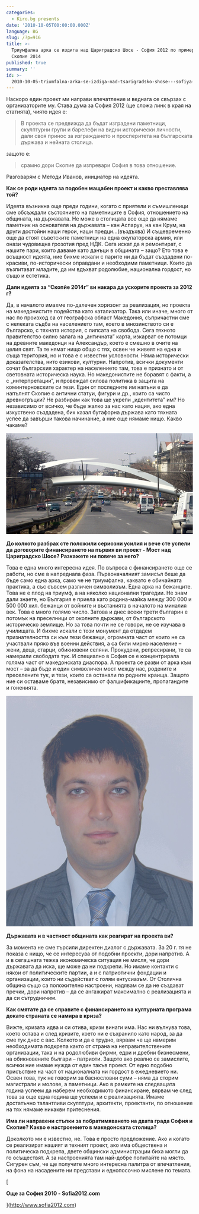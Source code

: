 ```yaml
---
categories:
  - Kiro.bg presents
date: '2010-10-05T00:00:00.000Z'
language: BG
slug: /?p=916
title: >-
  Триумфална арка се издига над Цариградско Шосе - София 2012 по примера на
  Скопие 2014
published: true
summary: ''
id: >-
  2010-10-05-triumfalna-arka-se-izdiga-nad-tsarigradsko-shose---sofiya-2012-po-primera-na-skopie-2014
---
```


Наскоро един проект ми направи впечатление и веднага се свързах с организаторите му. Става дума за София 2012 (ще сложа линк в края на статията), чиято идея е:

> В проекта се предвижда да бъдат изградени паметници, скулптурни групи и барелефи на видни исторически личности, дали своя принос за изграждането и просперитета на българската държава и нейната столица.

защото е:

> срамно дори Скопие да изпревари София в това отношение.


Разговарям с Методи Иванов, инициатор на идеята. 

**Как се роди идеята за подобен мащабен проект и какво преставлява той?**

 Идеята възникна още преди години, когато с приятели и съмишленици сме обсъждали състоянието на паметниците в София, отношението на общината, на държавата. Не може в столицата все още да нямаме паметник на основателя на държавата – кан Аспарух, на кан Крум, на други достойни наши герои, наши предци...(въздъхва) И същевременно още да стоят съветските паметници на една окупаторска армия, или онази чудовищна грозотия пред НДК. Сега искат да я ремонтират, с нашите пари, които даваме като данъци в общината – защо? Ето това е всъщност идеята, ние бихме искали с парите ни да бъдат създадени по-красиви, по-исторически оправдани и необходими паметници. Които да възпитават младите, да им вдъхват родолюбие, национална гордост, но също и естетика. 

**Дали идеята за “Скопйе 2014г” ви накара да ускорите проекта за 2012 г?**

 Да, в началото имахме по-далечен хоризонт за реализация, но проекта на македонистите подейства като катализатор. Така или иначе, много от нас по произход са от географска област Македония, съпричастни сме с нелеката съдба на населението там, което в мнозинството си е българско, с тяхната история, с липсата на свобода. Сега тяхното правителство силно залага на „античната” карта, изкарват се потомци на древните македонци на Александър, което е смешно в очите на целия свят. Та те нямат нищо общо с тях, освен че живеят на една и съща територия, но и това е с известни условности. Няма исторически доказателства, нито езикови, културни. Напротив, всички документи сочат българския характер на населението там, това е признато и от световната историческа наука. Но македонистите не боравят с факти, а с „интерпретации”, и провеждат силова политика в защита на коминтерновските си тези. Един от последните им напъни е да напълнят Скопие с антични статуи, фигури и др., които са чисто древногръцки? Не разбирам как това ще укрепи „идентитета” им? Но независимо от всичко, че бъде жалко за нас като нация, ако една изкуствено създадена, бих казал бутафорна държава като тяхната успее да завърши такова начинание, а ние още нямаме нищо. Какво чакаме?

![Проект за триумфална арка над Цариградско шосе](https://raw.githubusercontent.com/kirilchristov/blog_images/main/2010/10/arca_most.jpg)

**До колкото разбрах сте положили сериозни усилия и вече сте успели да договорите финансирането на първия ви проект - Мост над Цариградско Шосе? Разкажете ни повече за него?**

 Това е една много интересна идея. По въпроса с финансирането още се работи, но сме в напреднала фаза. Първоначалният замисъл беше да бъде само една арка, само че не триумфална, каквато е обичайната практика, а със съвсем различен символизъм. Една арка на бежанците. Това не е плод на триумф, а на няколко национални трагедии. Не знам дали знаете, но България е приела като родина-майка между 300 000 и 500 000 хил. бежанци от войните и въстанията в началото на миналия век. Това е много голямо число. Затова и днес всеки трети българин е потомък на преселници от околните държави, от българското историческо землище. Но за това почти не се говори, не се изучава в училищата. И бихме искали с този монумент да отдадем признателността си към тези бежанци, огромната част от които не са участвали пряко във военни действия, а са били мирно население – жени, деца, старци, обикновени селяни. Прокудени, репресирани, те са намерили свободата тук. И специално в София се е концентрирала голяма част от македонската диаспора. А проекта се разви от арка към мост – за да бъде и един символичен мост между нас, родените и преселените тук, и тези, които са останали по родните краища. Защото ние си оставаме братя, независимо от фалшификациите, пропагандите и гоненията.

![Методи Иванов - инициатор на идеята](https://raw.githubusercontent.com/kirilchristov/blog_images/main/2010/10/photo2012.jpg)

**Държавата и в частност общината как реагират на проекта ви?**

 За момента не сме търсили директен диалог с държавата. За 20 г. тя не показа с нищо, че се интересува от подобни проекти, дори напротив. А и в сегашната тежка икономическа ситуация не мисля, че дори държавата да иска, ще може да ни подкрепи. Но имаме контакти с някои от политическите партии, а и с патриотични фондации и организации, които ни съдействат с голям ентусиазъм. От Столична община също са положително настроени, надявам се да не създават пречки, дори напротив – да се ангажират максимално с реализацията и да си сътрудничим. 

**Как смятате да се справите с финансирането на културната програма докато страната се намира в криза?**

 Вижте, кризата идва и си отива, кризи винаги има. Нас ни вълнува това, което остава и след кризите, което ни е съхранило като народ, за да сме тук днес с вас. Колкото и да е трудно, вярвам че ще намерим необходимата подкрепа както от страна на неправителствените организации, така и на родолюбиви фирми, едри и дребни бизнесмени, на обикновените българи – патриоти. Защото ако реално се замислите, всички ние имаме нужда от един такъв проект. От едно подобно присъствие на част от националната ни гордост в ежедневието ни. Освен това, тук не говорим за баснословни суми – няма да сторим магистрали и молове, а паметници. Ако в рамките на следващата година успеем да наберем необходимото финансиране, вярвам че след това за още една година ще успеем и с реализацията. Имаме достатъчно талантливи скулптури, архитекти, проектанти, по отношение на тях нямаме никакви притеснения. 

**Има ли направени стъпки за побратимяването на двата града София и Скопие? Какво е настроението в македонската столица?**

 Доколкото ми е известно, не. Това е просто предложение. Ако и когато се реализират нашият и техният проект, ако има обществена и политическа подкрепа, двете общински администрации биха могли да го осъществят. А за настроенията там най-добре попитайте на място. Сигурен съм, че ще получите много интересна палитра от впечатления, на фона на насадените ни представи и еднопосочно мислене по темата.

[

**Още за София 2010 - Sofia2012.com**

](http://www.sofia2012.com)
